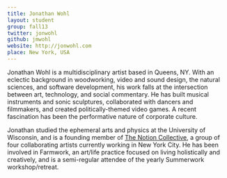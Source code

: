 ```yaml
---
title: Jonathan Wohl
layout: student
group: fall13
twitter: jonwohl
github: jmwohl
website: http://jonwohl.com
place: New York, USA
---
```

Jonathan Wohl is a multidisciplinary artist based in Queens, NY.  With an eclectic background in woodworking, video and sound design, the natural sciences, and software development, his work falls at the intersection between art, technology, and social commentary.  He has built musical instruments and sonic sculptures, collaborated with dancers and filmmakers, and created politically-themed video games.  A recent fascination has been the performative nature of corporate culture.

Jonathan studied the ephemeral arts and physics at the University of Wisconsin, and is a founding member of [The Notion Collective](http://notioncollective.com/), a group of four collaborating artists currently working in New York City.  He has been involved in Farmwork, an art/life practice focused on living holistically and creatively, and is a semi-regular attendee of the yearly Summerwork workshop/retreat.
